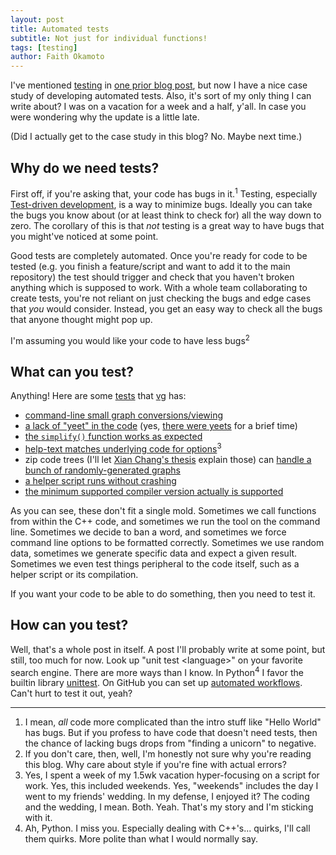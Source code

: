 ```yaml
---
layout: post
title: Automated tests
subtitle: Not just for individual functions!
tags: [testing]
author: Faith Okamoto
---
```


I've mentioned [testing][TestingTag] in [one prior blog post][ToyDataBlog], but
now I have a nice case study of developing automated tests. Also, it's sort of
my only thing I can write about? I was on a vacation for a week and a half,
y'all. In case you were wondering why the update is a little late.

(Did I actually get to the case study in this blog? No. Maybe next time.)

## Why do we need tests?

First off, if you're asking that, your code has bugs in it.<sup>1</sup> Testing,
especially [Test-driven development][TestDrivenDevelopment], is a way to
minimize bugs. Ideally you can take the bugs you know about (or at least think
to check for) all the way down to zero. The corollary of this is that *not*
testing is a great way to have bugs that you might've noticed at some point.

Good tests are completely automated. Once you're ready for code to be tested
(e.g. you finish a feature/script and want to add it to the main repository) the
test should trigger and check that you haven't broken anything which is supposed
to work. With a whole team collaborating to create tests, you're not reliant on 
just checking the bugs and edge cases that *you* would consider. Instead, you
get an easy way to check all the bugs that anyone thought might pop up.

I'm assuming you would like your code to have less bugs<sup>2</sup>

## What can you test?

Anything! Here are some [tests][vgTests] that [vg][vg] has:
* [command-line small graph conversions/viewing][ViewTest]
* [a lack of "yeet" in the code][YeetTest] (yes, [there were yeets][YeetCommit] for a brief time)
* [the `simplify()` function works as expected][AlignmentTest]
* [help-text matches underlying code for options][OptionTestingPR]<sup>3</sup>
* zip code trees (I'll let [Xian Chang's thesis][XianThesis] explain those) can
[handle a bunch of randomly-generated graphs][ZipCodeTreeTest]
* [a helper script runs without crashing][ScriptsTest]
* [the minimum supported compiler version actually is supported][CompileTest]

As you can see, these don't fit a single mold. Sometimes we call functions from
within the C++ code, and sometimes we run the tool on the command line.
Sometimes we decide to ban a word, and sometimes we force command line options
to be formatted correctly. Sometimes we use random data, sometimes we generate
specific data and expect a given result. Sometimes we even test things
peripheral to the code itself, such as a helper script or its compilation.

If you want your code to be able to do something, then you need to test it.

## How can you test?

Well, that's a whole post in itself. A post I'll probably write at some point,
but still, too much for now. Look up "unit test \<language\>" on your favorite
search engine. There are more ways than I know. In Python<sup>4</sup> I
favor the builtin library [unittest][unittestLib]. On GitHub you can set up
[automated workflows][GitHubTest]. Can't hurt to test it out, yeah?

---

1. I mean, *all* code more complicated than the intro stuff like "Hello World"
has bugs. But if you profess to have code that doesn't need tests, then the
chance of lacking bugs drops from "finding a unicorn" to negative.  
2. If you don't care, then, well, I'm honestly not sure why you're reading this
blog. Why care about style if you're fine with actual errors?  
3. Yes, I spent a week of my 1.5wk vacation hyper-focusing on a script for work.
Yes, this included weekends. Yes, "weekends" includes the day I went to my
friends' wedding. In my defense, I enjoyed it? The coding and the wedding, I
mean. Both. Yeah. That's my story and I'm sticking with it.  
4. Ah, Python. I miss you. Especially dealing with C++'s... quirks, I'll call
them quirks. More polite than what I would normally say.

[AlignmentTest]: https://github.com/vgteam/vg/blob/379c37db5d3f0f7f1a084782ce72dfcad1d6f60d/src/unittest/alignment.cpp#L19
[CompileTest]:  https://github.com/vgteam/vg/pull/4653
[GitHubTest]: https://docs.github.com/en/actions/how-tos/writing-workflows/building-and-testing
[OptionTestingPR]: https://github.com/vgteam/vg/pull/4654
[ScriptsTest]: https://github.com/vgteam/vg/blob/master/test/t/99_scripts.t
[TestDrivenDevelopment]: https://en.wikipedia.org/wiki/Test-driven_development
[TestingTag]: https://faithokamoto.github.io/tags/#testing
[ToyDataBlog]: https://faithokamoto.github.io/2025-03-02-the-art-of-toy-data/
[unittestLib]: https://docs.python.org/3/library/unittest.html
[ViewTest]: https://github.com/vgteam/vg/blob/master/test/t/03_vg_view.t
[vg]: https://github.com/vgteam/vg
[vgTests]: https://github.com/vgteam/vg/tree/master/test/t
[XianThesis]: https://escholarship.org/uc/item/9wk1v3np
[YeetCommit]: https://github.com/vgteam/vg/commit/36d47dfb3872a16c554b5eed828a642a804871d4
[YeetTest]: https://github.com/vgteam/vg/blob/master/test/t/100_code_quality.t
[ZipCodeTreeTest]: https://github.com/vgteam/vg/blob/379c37db5d3f0f7f1a084782ce72dfcad1d6f60d/src/unittest/zip_code_tree.cpp#L3336